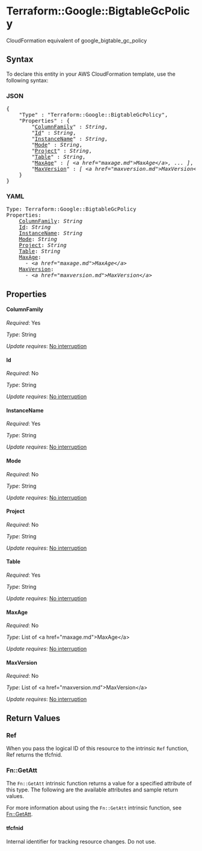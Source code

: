 # Terraform::Google::BigtableGcPolicy

CloudFormation equivalent of google_bigtable_gc_policy

## Syntax

To declare this entity in your AWS CloudFormation template, use the following syntax:

### JSON

<pre>
{
    "Type" : "Terraform::Google::BigtableGcPolicy",
    "Properties" : {
        "<a href="#columnfamily" title="ColumnFamily">ColumnFamily</a>" : <i>String</i>,
        "<a href="#id" title="Id">Id</a>" : <i>String</i>,
        "<a href="#instancename" title="InstanceName">InstanceName</a>" : <i>String</i>,
        "<a href="#mode" title="Mode">Mode</a>" : <i>String</i>,
        "<a href="#project" title="Project">Project</a>" : <i>String</i>,
        "<a href="#table" title="Table">Table</a>" : <i>String</i>,
        "<a href="#maxage" title="MaxAge">MaxAge</a>" : <i>[ &lt;a href=&#34;maxage.md&#34;&gt;MaxAge&lt;/a&gt;, ... ]</i>,
        "<a href="#maxversion" title="MaxVersion">MaxVersion</a>" : <i>[ &lt;a href=&#34;maxversion.md&#34;&gt;MaxVersion&lt;/a&gt;, ... ]</i>
    }
}
</pre>

### YAML

<pre>
Type: Terraform::Google::BigtableGcPolicy
Properties:
    <a href="#columnfamily" title="ColumnFamily">ColumnFamily</a>: <i>String</i>
    <a href="#id" title="Id">Id</a>: <i>String</i>
    <a href="#instancename" title="InstanceName">InstanceName</a>: <i>String</i>
    <a href="#mode" title="Mode">Mode</a>: <i>String</i>
    <a href="#project" title="Project">Project</a>: <i>String</i>
    <a href="#table" title="Table">Table</a>: <i>String</i>
    <a href="#maxage" title="MaxAge">MaxAge</a>: <i>
      - &lt;a href=&#34;maxage.md&#34;&gt;MaxAge&lt;/a&gt;</i>
    <a href="#maxversion" title="MaxVersion">MaxVersion</a>: <i>
      - &lt;a href=&#34;maxversion.md&#34;&gt;MaxVersion&lt;/a&gt;</i>
</pre>

## Properties

#### ColumnFamily

_Required_: Yes

_Type_: String

_Update requires_: [No interruption](https://docs.aws.amazon.com/AWSCloudFormation/latest/UserGuide/using-cfn-updating-stacks-update-behaviors.html#update-no-interrupt)

#### Id

_Required_: No

_Type_: String

_Update requires_: [No interruption](https://docs.aws.amazon.com/AWSCloudFormation/latest/UserGuide/using-cfn-updating-stacks-update-behaviors.html#update-no-interrupt)

#### InstanceName

_Required_: Yes

_Type_: String

_Update requires_: [No interruption](https://docs.aws.amazon.com/AWSCloudFormation/latest/UserGuide/using-cfn-updating-stacks-update-behaviors.html#update-no-interrupt)

#### Mode

_Required_: No

_Type_: String

_Update requires_: [No interruption](https://docs.aws.amazon.com/AWSCloudFormation/latest/UserGuide/using-cfn-updating-stacks-update-behaviors.html#update-no-interrupt)

#### Project

_Required_: No

_Type_: String

_Update requires_: [No interruption](https://docs.aws.amazon.com/AWSCloudFormation/latest/UserGuide/using-cfn-updating-stacks-update-behaviors.html#update-no-interrupt)

#### Table

_Required_: Yes

_Type_: String

_Update requires_: [No interruption](https://docs.aws.amazon.com/AWSCloudFormation/latest/UserGuide/using-cfn-updating-stacks-update-behaviors.html#update-no-interrupt)

#### MaxAge

_Required_: No

_Type_: List of &lt;a href=&#34;maxage.md&#34;&gt;MaxAge&lt;/a&gt;

_Update requires_: [No interruption](https://docs.aws.amazon.com/AWSCloudFormation/latest/UserGuide/using-cfn-updating-stacks-update-behaviors.html#update-no-interrupt)

#### MaxVersion

_Required_: No

_Type_: List of &lt;a href=&#34;maxversion.md&#34;&gt;MaxVersion&lt;/a&gt;

_Update requires_: [No interruption](https://docs.aws.amazon.com/AWSCloudFormation/latest/UserGuide/using-cfn-updating-stacks-update-behaviors.html#update-no-interrupt)

## Return Values

### Ref

When you pass the logical ID of this resource to the intrinsic `Ref` function, Ref returns the tfcfnid.

### Fn::GetAtt

The `Fn::GetAtt` intrinsic function returns a value for a specified attribute of this type. The following are the available attributes and sample return values.

For more information about using the `Fn::GetAtt` intrinsic function, see [Fn::GetAtt](https://docs.aws.amazon.com/AWSCloudFormation/latest/UserGuide/intrinsic-function-reference-getatt.html).

#### tfcfnid

Internal identifier for tracking resource changes. Do not use.

